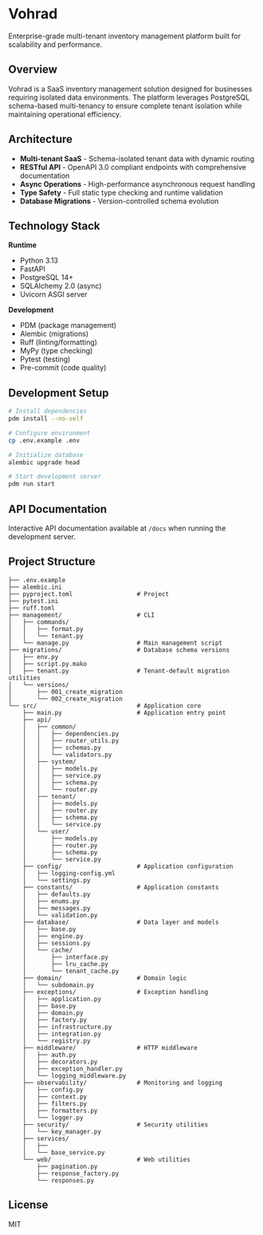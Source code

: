 # Vohrad

Enterprise-grade multi-tenant inventory management platform built for scalability and performance.

## Overview

Vohrad is a SaaS inventory management solution designed for businesses requiring isolated data environments. The platform leverages PostgreSQL schema-based multi-tenancy to ensure complete tenant isolation while maintaining operational efficiency.

## Architecture

- **Multi-tenant SaaS** - Schema-isolated tenant data with dynamic routing
- **RESTful API** - OpenAPI 3.0 compliant endpoints with comprehensive documentation
- **Async Operations** - High-performance asynchronous request handling
- **Type Safety** - Full static type checking and runtime validation
- **Database Migrations** - Version-controlled schema evolution

## Technology Stack

**Runtime**

- Python 3.13
- FastAPI
- PostgreSQL 14+
- SQLAlchemy 2.0 (async)
- Uvicorn ASGI server

**Development**

- PDM (package management)
- Alembic (migrations)
- Ruff (linting/formatting)
- MyPy (type checking)
- Pytest (testing)
- Pre-commit (code quality)

## Development Setup

```bash
# Install dependencies
pdm install --no-self

# Configure environment
cp .env.example .env

# Initialize database
alembic upgrade head

# Start development server
pdm run start
```

## API Documentation

Interactive API documentation available at `/docs` when running the development server.

## Project Structure

```
├── .env.example
├── alembic.ini
├── pyproject.toml                  # Project
├── pytest.ini
├── ruff.toml
├── management/                     # CLI
│   ├── commands/
│   │   ├── format.py
│   │   └── tenant.py
│   └── manage.py                   # Main management script
├── migrations/                     # Database schema versions
│   ├── env.py
│   ├── script.py.mako
│   ├── tenant.py                   # Tenant-default migration utilities
│   └── versions/
│       ├── 001_create_migration
│       └── 002_create_migration
└── src/                            # Application core
    ├── main.py                     # Application entry point
    ├── api/
    │   ├── common/
    │   │   ├── dependencies.py
    │   │   ├── router_utils.py
    │   │   ├── schemas.py
    │   │   └── validators.py
    │   ├── system/
    │   │   ├── models.py
    │   │   ├── service.py
    │   │   ├── schema.py
    │   │   └── router.py
    │   ├── tenant/
    │   │   ├── models.py
    │   │   ├── router.py
    │   │   ├── schema.py
    │   │   └── service.py
    │   └── user/
    │       ├── models.py
    │       ├── router.py
    │       ├── schema.py
    │       └── service.py
    ├── config/                     # Application configuration
    │   ├── logging-config.yml
    │   └── settings.py
    ├── constants/                  # Application constants
    │   ├── defaults.py
    │   ├── enums.py
    │   ├── messages.py
    │   └── validation.py
    ├── database/                   # Data layer and models
    │   ├── base.py
    │   ├── engine.py
    │   ├── sessions.py
    │   └── cache/
    │       ├── interface.py
    │       ├── lru_cache.py
    │       └── tenant_cache.py
    ├── domain/                     # Domain logic
    │   └── subdomain.py
    ├── exceptions/                 # Exception handling
    │   ├── application.py
    │   ├── base.py
    │   ├── domain.py
    │   ├── factory.py
    │   ├── infrastructure.py
    │   ├── integration.py
    │   └── registry.py
    ├── middleware/                 # HTTP middleware
    │   ├── auth.py
    │   ├── decorators.py
    │   ├── exception_handler.py
    │   └── logging_middleware.py
    ├── observability/              # Monitoring and logging
    │   ├── config.py
    │   ├── context.py
    │   ├── filters.py
    │   ├── formatters.py
    │   └── logger.py
    ├── security/                   # Security utilities
    │   └── key_manager.py
    ├── services/
    │   ├──
    │   └── base_service.py
    └── web/                        # Web utilities
        ├── pagination.py
        ├── response_factory.py
        └── responses.py
```

## License

MIT

